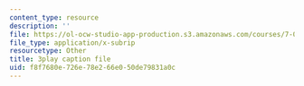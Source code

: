 ```yaml
---
content_type: resource
description: ''
file: https://ol-ocw-studio-app-production.s3.amazonaws.com/courses/7-016-introductory-biology-fall-2018/f8f7680e726e78e266e050de79831a0c_kVu37T6sB_E.srt
file_type: application/x-subrip
resourcetype: Other
title: 3play caption file
uid: f8f7680e-726e-78e2-66e0-50de79831a0c
---
```

